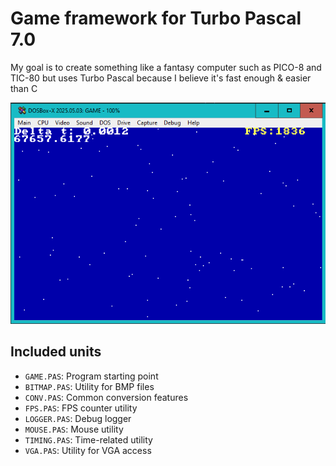 # Game framework for Turbo Pascal 7.0

My goal is to create something like a fantasy computer such as PICO-8 and TIC-80 but uses Turbo Pascal because I believe it's fast enough & easier than C

![preview](./preview.png)


## Included units

- `GAME.PAS`: Program starting point
- `BITMAP.PAS`: Utility for BMP files
- `CONV.PAS`: Common conversion features
- `FPS.PAS`: FPS counter utility
- `LOGGER.PAS`: Debug logger
- `MOUSE.PAS`: Mouse utility
- `TIMING.PAS`: Time-related utility
- `VGA.PAS`: Utility for VGA access

